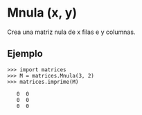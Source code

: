 # Mnula (x, y) #

Crea una matriz nula de x filas e y columnas.

## Ejemplo ##
```
>>> import matrices
>>> M = matrices.Mnula(3, 2)
>>> matrices.imprime(M)

   0  0
   0  0
   0  0
```